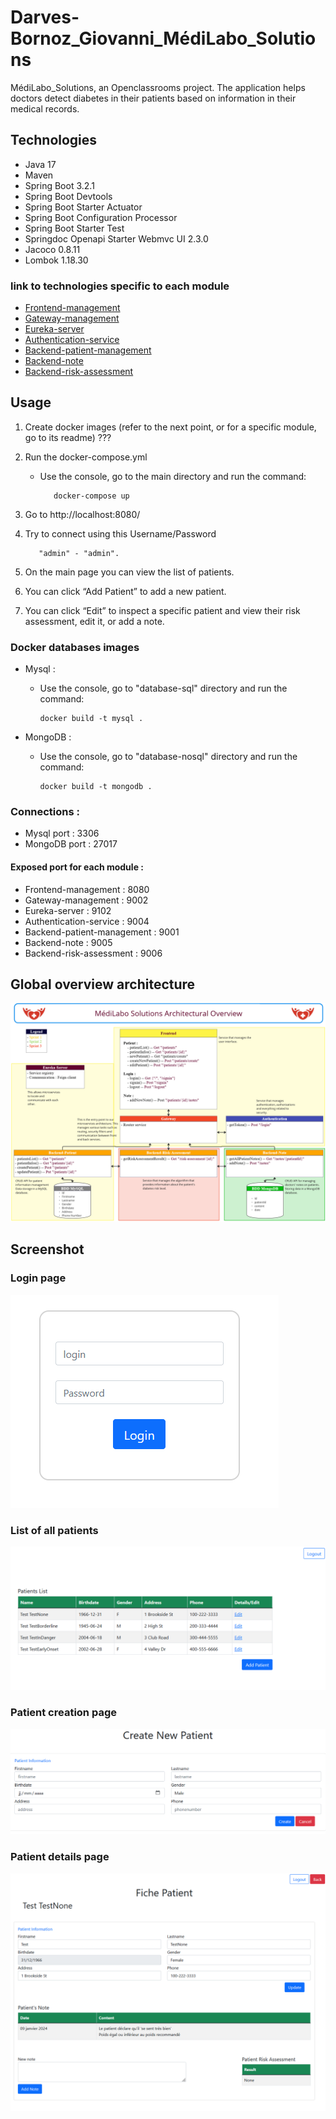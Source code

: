 # Darves-Bornoz_Giovanni_MédiLabo_Solutions

MédiLabo_Solutions, an Openclassrooms project.
The application helps doctors detect diabetes in their patients based on information in their medical records.

## Technologies

* Java 17
* Maven
* Spring Boot 3.2.1
* Spring Boot Devtools
* Spring Boot Starter Actuator
* Spring Boot Configuration Processor
* Spring Boot Starter Test
* Springdoc Openapi Starter Webmvc UI 2.3.0
* Jacoco 0.8.11
* Lombok 1.18.30

### link to technologies specific to each module

* [Frontend-management](frontend-management/readme.md)
* [Gateway-management](gateway-management/readme.md)
* [Eureka-server](eureka-server/readme.md)
* [Authentication-service](authentication-service/readme.md)
* [Backend-patient-management](backend-patient-management/readme.md)
* [Backend-note](backend-note/readme.md)
* [Backend-risk-assessment](backend-risk-assessment/readme.md)

## Usage

1. Create docker images (refer to the next point, or for a specific module, go to its readme) ???
2. Run the docker-compose.yml
    * Use the console, go to the main directory and run the command:

             docker-compose up

3. Go to http://localhost:8080/
4. Try to connect using this Username/Password

          "admin" - "admin".
5. On the main page you can view the list of patients.
6. You can click “Add Patient” to add a new patient.
7. You can click “Edit” to inspect a specific patient and view their risk assessment, edit it, or add a note.

### Docker databases images

* Mysql :
    * Use the console, go to "database-sql" directory and run the command:

          docker build -t mysql .
* MongoDB :
    * Use the console, go to "database-nosql" directory and run the command:

          docker build -t mongodb .

### Connections :

* Mysql port : 3306
* MongoDB port : 27017

#### Exposed port for each module :

* Frontend-management : 8080
* Gateway-management : 9002
* Eureka-server : 9102
* Authentication-service : 9004
* Backend-patient-management : 9001
* Backend-note : 9005
* Backend-risk-assessment : 9006

## Global overview architecture

![globalOverviewArchitecture.png](documents/globalOverviewArchitecture.png)

## Screenshot

### Login page

![loginView.png](documents/loginView.png)

### List of all patients

![patientListView.png](documents/patientListView.png)

### Patient creation page

![createPatientView.png](documents/createPatientView.png)

### Patient details page

![patientDetailsView.png](documents/patientDetailsView.png)


